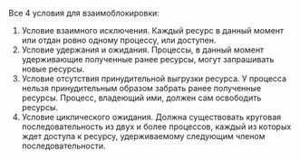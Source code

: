 Все 4 условия для взаимоблокировки:
1) Условие взаимного исключения. Каждый ресурс в данный момент или отдан ровно одному процессу, или доступен. 
2) Условие удержания и ожидания. Процессы, в данный момент удерживающие полученные ранее ресурсы, могут запрашивать новые ресурсы.
3) Условие отсутствия принудительной выгрузки ресурса. У процесса нельзя принудительным образом забрать ранее полученные ресурсы. Процесс, владеющий ими, должен сам освободить ресурсы.
4) Условие циклического ожидания. Должна существовать круговая последовательность из двух и более процессов, каждый из которых ждет доступа к ресурсу, удерживаемому следующим членом последовательности.